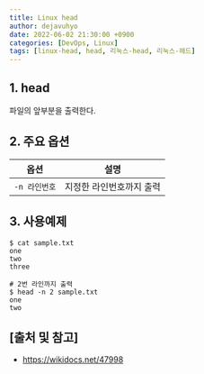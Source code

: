 ```yaml
---
title: Linux head
author: dejavuhyo
date: 2022-06-02 21:30:00 +0900
categories: [DevOps, Linux]
tags: [linux-head, head, 리눅스-head, 리눅스-헤드]
---
```


## 1. head
파일의 앞부분을 출력한다.

## 2. 주요 옵션

| 옵션 | 설명 |
|:-----:|:-----:|
| `-n 라인번호` | 지정한 라인번호까지 출력 |

## 3. 사용예제

```shell
$ cat sample.txt
one
two
three

# 2번 라인까지 출력
$ head -n 2 sample.txt 
one
two
```

## [출처 및 참고]
* <https://wikidocs.net/47998>

